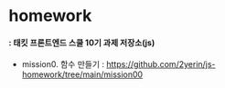 # homework
#### : 태킷 프론트엔드 스쿨 10기 과제 저장소(js)
- mission0. 함수 만들기
  : https://github.com/2yerin/js-homework/tree/main/mission00
